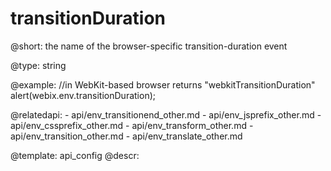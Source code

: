 transitionDuration
=============


@short: the name of the browser-specific transition-duration event
	

@type: string

@example:
//in WebKit-based browser returns "webkitTransitionDuration"
alert(webix.env.transitionDuration); 

@relatedapi:
	- api/env_transitionend_other.md
    - api/env_jsprefix_other.md
	- api/env_cssprefix_other.md
	- api/env_transform_other.md
	- api/env_transition_other.md
    - api/env_translate_other.md

@template:	api_config
@descr:


